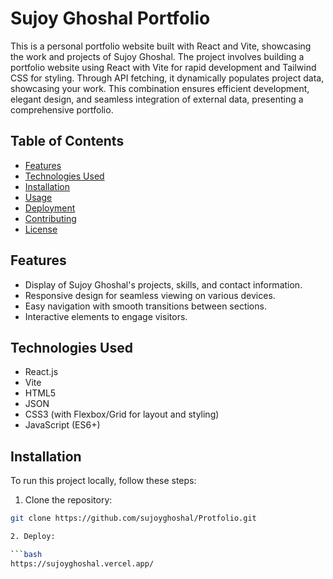 # Sujoy Ghoshal Portfolio

This is a personal portfolio website built with React and Vite, showcasing the work and projects of Sujoy Ghoshal.
The project involves building a portfolio website using React with Vite for rapid development and Tailwind CSS for styling. Through API fetching, it dynamically populates project data, showcasing your work. This combination ensures efficient development, elegant design, and seamless integration of external data, presenting a comprehensive portfolio.

## Table of Contents

- [Features](#features)
- [Technologies Used](#technologies-used)
- [Installation](#installation)
- [Usage](#usage)
- [Deployment](#deployment)
- [Contributing](#contributing)
- [License](#license)

## Features

- Display of Sujoy Ghoshal's projects, skills, and contact information.
- Responsive design for seamless viewing on various devices.
- Easy navigation with smooth transitions between sections.
- Interactive elements to engage visitors.

## Technologies Used

- React.js
- Vite
- HTML5
- JSON
- CSS3 (with Flexbox/Grid for layout and styling)
- JavaScript (ES6+)

## Installation

To run this project locally, follow these steps:

1. Clone the repository:

```bash
git clone https://github.com/sujoyghoshal/Protfolio.git

2. Deploy:

```bash
https://sujoyghoshal.vercel.app/

